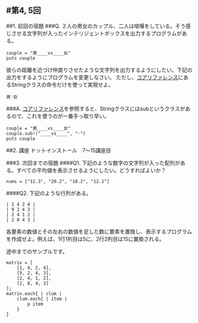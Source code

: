 #第4, 5回
-----
##1. 前回の宿題
###Q.
２人の男女のカップル、二人は喧嘩をしている。そう感じさせる文字列が入ったインテリジェントボックスを出力するプログラムがある。
	
	couple = "男____vs____女"
	puts couple

彼らの距離を近づけ仲直りさせたような文字列を出力するようにしたい。下記の出力をするようにプログラムを変更しなさい。
ただし、[コアリファレンス](http://www.ruby-doc.org/core-2.0/String.html#method-i-chomp)にあるStringクラスの命令だけを使って実現せよ。

	男♡女
	
###A.
[コアリファレンス](http://www.ruby-doc.org/core-2.0/String.html#method-i-chomp)を参照すると、Stringクラスにはsubというクラスがあるので、これを使うのが一番手っ取り早い。

	couple = "男____vs____女"
	couple.sub!("____vs____", "♡")
	puts couple

##2. 講座
ドットインストール　7〜15講座目

###3. 次回までの宿題
####Q1.
下記のような数字の文字列が入った配列がある。すべての平均値を表示させるようにしたい。どうすればよいか？  
	
	nums = ["12.3", "20.2", "10.2", "12.1"]	
	
	
####Q2.
下記のような行列がある。
	
	| 1 4 2 4 |
	| 9 2 4 3 |
	| 2 4 1 2 |
	| 2 8 4 3 |
	
各要素の数値とその左右の数値を足した数に要素を置換し、表示するプログラムを作成せよ。例えば、1行1列目は5に、2行2列目は15に置換される。

途中までのサンプルです。

	matrix = [
		[1, 4, 2, 4],
		[9, 2, 4, 3],
		[2, 4, 1, 2],
		[2, 8, 4, 3]
	];
	matrix.each{ | clum |
		clum.each{ | item |
			p item
		}
	}
